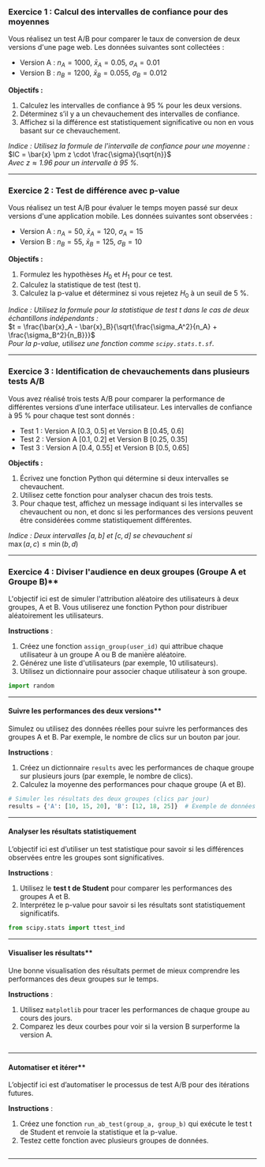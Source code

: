 ### **Exercice 1 : Calcul des intervalles de confiance pour des moyennes**
Vous réalisez un test A/B pour comparer le taux de conversion de deux versions d'une page web. Les données suivantes sont collectées :  
- Version A : $n_A = 1000$, $\bar{x}_A = 0.05$, $\sigma_A = 0.01$  
- Version B : $n_B = 1200$, $\bar{x}_B = 0.055$, $\sigma_B = 0.012$  

**Objectifs :**
1. Calculez les intervalles de confiance à 95 % pour les deux versions.
2. Déterminez s’il y a un chevauchement des intervalles de confiance.
3. Affichez si la différence est statistiquement significative ou non en vous basant sur ce chevauchement.

*Indice : Utilisez la formule de l'intervalle de confiance pour une moyenne :*  
$IC = \bar{x} \pm z \cdot \frac{\sigma}{\sqrt{n}}$  
*Avec $z \approx 1.96$ pour un intervalle à 95 %.*

---

### **Exercice 2 : Test de différence avec p-value**
Vous réalisez un test A/B pour évaluer le temps moyen passé sur deux versions d'une application mobile. Les données suivantes sont observées :  
- Version A : $n_A = 50$, $\bar{x}_A = 120$, $\sigma_A = 15$  
- Version B : $n_B = 55$, $\bar{x}_B = 125$, $\sigma_B = 10$  

**Objectifs :**
1. Formulez les hypothèses $H_0$ et $H_1$ pour ce test.
2. Calculez la statistique de test (test t).
3. Calculez la p-value et déterminez si vous rejetez $H_0$ à un seuil de 5 %.

*Indice : Utilisez la formule pour la statistique de test t dans le cas de deux échantillons indépendants :*  
$t = \frac{\bar{x}_A - \bar{x}_B}{\sqrt{\frac{\sigma_A^2}{n_A} + \frac{\sigma_B^2}{n_B}}}$  
*Pour la p-value, utilisez une fonction comme `scipy.stats.t.sf`.*

---

### **Exercice 3 : Identification de chevauchements dans plusieurs tests A/B**
Vous avez réalisé trois tests A/B pour comparer la performance de différentes versions d’une interface utilisateur. Les intervalles de confiance à 95 % pour chaque test sont donnés :  
- Test 1 : Version A [0.3, 0.5] et Version B [0.45, 0.6]  
- Test 2 : Version A [0.1, 0.2] et Version B [0.25, 0.35]  
- Test 3 : Version A [0.4, 0.55] et Version B [0.5, 0.65]  

**Objectifs :**
1. Écrivez une fonction Python qui détermine si deux intervalles se chevauchent.  
2. Utilisez cette fonction pour analyser chacun des trois tests.  
3. Pour chaque test, affichez un message indiquant si les intervalles se chevauchent ou non, et donc si les performances des versions peuvent être considérées comme statistiquement différentes.

*Indice : Deux intervalles $[a, b]$ et $[c, d]$ se chevauchent si*  
$\max(a, c) \leq \min(b, d)$

---

### Exercice 4 : Diviser l'audience en deux groupes (Groupe A et Groupe B)**

L'objectif ici est de simuler l'attribution aléatoire des utilisateurs à deux groupes, A et B. Vous utiliserez une fonction Python pour distribuer aléatoirement les utilisateurs.

**Instructions** :
1. Créez une fonction `assign_group(user_id)` qui attribue chaque utilisateur à un groupe A ou B de manière aléatoire.
2. Générez une liste d'utilisateurs (par exemple, 10 utilisateurs).
3. Utilisez un dictionnaire pour associer chaque utilisateur à son groupe.

```python
import random

```

---

#### Suivre les performances des deux versions**

Simulez ou utilisez des données réelles pour suivre les performances des groupes A et B. Par exemple, le nombre de clics sur un bouton par jour.

**Instructions** :
1. Créez un dictionnaire `results` avec les performances de chaque groupe sur plusieurs jours (par exemple, le nombre de clics).
2. Calculez la moyenne des performances pour chaque groupe (A et B).

```python
# Simuler les résultats des deux groupes (clics par jour)
results = {'A': [10, 15, 20], 'B': [12, 18, 25]}  # Exemple de données

```

---

#### Analyser les résultats statistiquement

L’objectif ici est d’utiliser un test statistique pour savoir si les différences observées entre les groupes sont significatives.

**Instructions** :
1. Utilisez le **test t de Student** pour comparer les performances des groupes A et B.
2. Interprétez le p-value pour savoir si les résultats sont statistiquement significatifs.

```python
from scipy.stats import ttest_ind

```

---

#### Visualiser les résultats**

Une bonne visualisation des résultats permet de mieux comprendre les performances des deux groupes sur le temps.

**Instructions** :
1. Utilisez `matplotlib` pour tracer les performances de chaque groupe au cours des jours.
2. Comparez les deux courbes pour voir si la version B surperforme la version A.

```python
```

---

#### Automatiser et itérer**

L’objectif ici est d’automatiser le processus de test A/B pour des itérations futures.

**Instructions** :
1. Créez une fonction `run_ab_test(group_a, group_b)` qui exécute le test t de Student et renvoie la statistique et la p-value.
2. Testez cette fonction avec plusieurs groupes de données.

```python
```

---